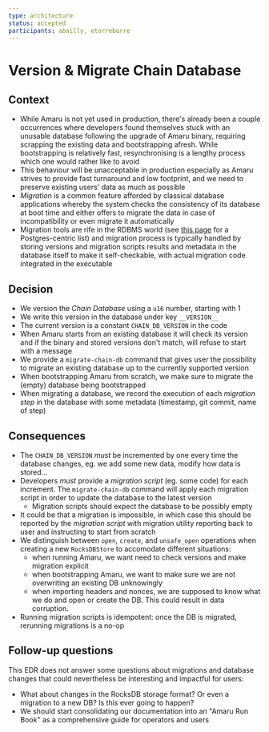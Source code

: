 ```yaml
---
type: architecture
status: accepted
participants: abailly, etorreborre
---
```


# Version & Migrate Chain Database

## Context

* While Amaru is not yet used in production, there's already been a couple occurrences where developers found themselves stuck with an unusable database following the upgrade of Amaru binary, requiring scrapping the existing data and bootstrapping afresh. While bootstrapping is relatively fast, resynchronising is a lengthy process which one would rather like to avoid
* This behaviour will be unacceptable in production especially as Amaru strives to provide fast turnaround and low footprint, and we need to preserve existing users' data as much as possible
* _Migration_ is a common feature afforded by classical database applications whereby the system checks the consistency of its database at boot time and either offers to migrate the data in case of incompatibility or even migrate it automatically
* Migration tools are rife in the RDBMS world (see [this page](https://wiki.postgresql.org/wiki/Change_management_tools_and_techniques) for a Postgres-centric list) and migration process is typically handled by storing versions and migration scripts results and metadata in the database itself to make it self-checkable, with actual migration code integrated in the executable

## Decision

* We version the _Chain Database_ using a `u16` number, starting with 1
* We write this version in the database under key `__VERSION__`
* The current version is a constant `CHAIN_DB_VERSION` in the code
* When Amaru starts from an existing database it will check its version and if the binary and stored versions don't match, will refuse to start with a message
* We provide a `migrate-chain-db` command that gives user the possibility to migrate an existing database up to the currently supported version
* When bootstrapping Amaru from scratch, we make sure to migrate the (empty) database being bootstrapped
* When migrating a database, we record the execution of each _migration step_ in the database with some metadata (timestamp, git commit, name of step)

## Consequences

* The `CHAIN_DB_VERSION` _must_ be incremented by one every time the database changes, eg. we add some new data, modify how data is stored...
* Developers _must_ provide a _migration script_ (eg. some code) for each increment. The `migrate-chain-db` command will apply each migration script in order to update the database to the latest version
  * Migration scripts should expect the database to be possibly empty
* It could be that a migration is impossible, in which case this should be reported by the _migration script_ with migration utility reporting back to user and instructing to start from scratch
* We distinguish between `open`, `create`, and `unsafe_open` operations when creating a new `RocksDBStore` to accomodate different situations:
  * when running Amaru, we want need to check versions and make migration explicit
  * when bootstrapping Amaru, we want to make sure we are not overwriting an existing DB unknowingly
  * when importing headers and nonces, we are supposed to know what we do and open or create the DB. This could result in data corruption.
* Running migration scripts is idempotent: once the DB is migrated, rerunning migrations is a no-op

## Follow-up questions

This EDR does not answer some questions about migrations and database changes that could nevertheless be interesting and impactful for users:

* What about changes in the RocksDB storage format? Or even a migration to a new DB? Is this ever going to happen?
* We should start consolidating our documentation into an "Amaru Run Book" as a comprehensive guide for operators and users
